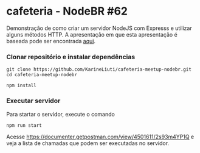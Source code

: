# cafeteria - NodeBR #62

Demonstração de como criar um servidor NodeJS com Expresss e utilizar alguns métodos HTTP.
A apresentação em que esta apresentação é baseada pode ser encontrada [aqui](https://docs.google.com/presentation/d/1PzSulFgcSckHKwH5jzCyGEPPqK3WtRxV/edit?usp=sharing&ouid=111172286834883960131&rtpof=true&sd=true).

### Clonar repositório e instalar dependências
```
git clone https://github.com/KarineLiuti/cafeteria-meetup-nodebr.git
cd cafeteria-meetup-nodebr
```
```
npm install
```

### Executar servidor
Para startar o servidor, execute o comando
```
npm run start
```

Acesse https://documenter.getpostman.com/view/4501611/2s93m4YP1Q e veja a lista de chamadas que podem ser executadas no servidor.
